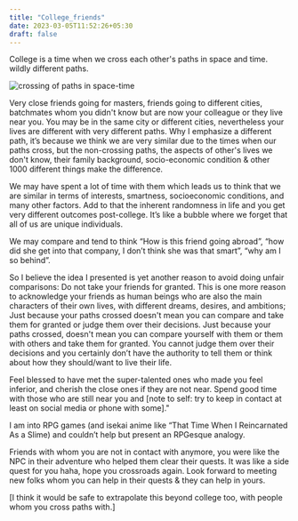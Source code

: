 ```yaml
---
title: "College_friends"
date: 2023-03-05T11:52:26+05:30
draft: false
---
```



College is a time when we cross each other's paths in space and time. wildly different paths.

![crossing of paths in space-time](/images/college.jpeg)

Very close friends going for masters, friends going to different cities, batchmates whom you didn't know but are now your colleague or they live near you. You may be in the same city or different cities, nevertheless your lives are different with very different paths. Why I emphasize a different path, it’s because we think we are very similar due to the times when our paths cross, but the non-crossing paths, the aspects of other's lives we don't know, their family background, socio-economic condition & other 1000 different things make the difference.

We may have spent a lot of time with them which leads us to think that we are similar in terms of interests, smartness, socioeconomic conditions, and many other factors. Add to that the inherent randomness in life and you get very different outcomes post-college. It’s like a bubble where we forget that all of us are unique individuals.

We may compare and tend to think “How is this friend going abroad”, “how did she get into that company, I don’t think she was that smart”, “why am I so behind”. 

So I believe the idea I presented is yet another reason to avoid doing unfair comparisons: Do not take your friends for granted. This is one more reason to acknowledge your friends as human beings who are also the main characters of their own lives, with different dreams, desires, and ambitions; Just because your paths crossed doesn't mean you can compare and take them for granted or judge them over their decisions. Just because your paths crossed, doesn't mean you can compare yourself with them or them with others and take them for granted. You cannot judge them over their decisions and you certainly don’t have the authority to tell them or think about how they should/want to live their life. 

Feel blessed to have met the super-talented ones who made you feel inferior, and cherish the close ones if they are not near. Spend good time with those who are still near you and [note to self: try to keep in contact at least on social media or phone with some]."

I am into RPG games (and isekai anime like “That Time When I Reincarnated As a Slime) and couldn’t help but present an RPGesque analogy.

Friends with whom you are not in contact with anymore, you were like the NPC in their adventure who helped them clear their quests. It was like a side quest for you haha, hope you crossroads again. Look forward to meeting new folks whom you can help in their quests & they can help in yours.

[I think it would be safe to extrapolate this beyond college too, with people whom you cross paths with.]